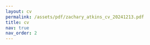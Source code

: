 ```yaml
---
layout: cv
permalink: /assets/pdf/zachary_atkins_cv_20241213.pdf
title: cv
nav: true
nav_order: 2
---
```

